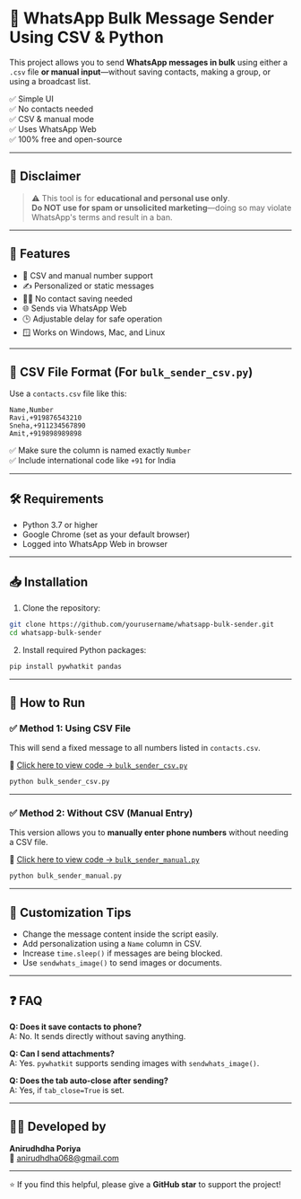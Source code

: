 # 📲 WhatsApp Bulk Message Sender Using CSV & Python

This project allows you to send **WhatsApp messages in bulk** using either a `.csv` file **or manual input**—without saving contacts, making a group, or using a broadcast list.

✅ Simple UI  
✅ No contacts needed  
✅ CSV & manual mode  
✅ Uses WhatsApp Web  
✅ 100% free and open-source  

---

## 🚨 Disclaimer

> ⚠️ This tool is for **educational and personal use only**.  
> **Do NOT use for spam or unsolicited marketing**—doing so may violate WhatsApp's terms and result in a ban.

---

## 🔧 Features

- 📁 CSV and manual number support
- ✍️ Personalized or static messages
- 🧑‍💻 No contact saving needed
- 🌐 Sends via WhatsApp Web
- 🕒 Adjustable delay for safe operation
- 🪟 Works on Windows, Mac, and Linux

---

## 📁 CSV File Format (For `bulk_sender_csv.py`)

Use a `contacts.csv` file like this:

```csv
Name,Number
Ravi,+919876543210
Sneha,+911234567890
Amit,+919898989898

````

✅ Make sure the column is named exactly `Number`<br>
✅ Include international code like `+91` for India

---

## 🛠️ Requirements

* Python 3.7 or higher
* Google Chrome (set as your default browser)
* Logged into WhatsApp Web in browser

---

## 📥 Installation

1. Clone the repository:

```bash
git clone https://github.com/yourusername/whatsapp-bulk-sender.git
cd whatsapp-bulk-sender
```

2. Install required Python packages:

```bash
pip install pywhatkit pandas
```

---

## 🚀 How to Run

### ✅ Method 1: Using CSV File

This will send a fixed message to all numbers listed in `contacts.csv`.

🔗 [Click here to view code → `bulk_sender_csv.py`](./bulk_sender_csv.py)

```bash
python bulk_sender_csv.py
```

---

### ✅ Method 2: Without CSV (Manual Entry)

This version allows you to **manually enter phone numbers** without needing a CSV file.

🔗 [Click here to view code → `bulk_sender_manual.py`](./bulk_sender_manual.py)

```bash
python bulk_sender_manual.py
```

---

## 🧠 Customization Tips

* Change the message content inside the script easily.
* Add personalization using a `Name` column in CSV.
* Increase `time.sleep()` if messages are being blocked.
* Use `sendwhats_image()` to send images or documents.

---

## ❓ FAQ

**Q: Does it save contacts to phone?**<br>
A: No. It sends directly without saving anything.

**Q: Can I send attachments?**<br>
A: Yes. `pywhatkit` supports sending images with `sendwhats_image()`.

**Q: Does the tab auto-close after sending?**<br>
A: Yes, if `tab_close=True` is set.

---

## 👨‍💻 Developed by

**Anirudhdha Poriya**<br>
📧 [anirudhdha068@gmail.com](mailto:anirudhdha068@gmail.com)

---

⭐ If you find this helpful, please give a **GitHub star** to support the project!


